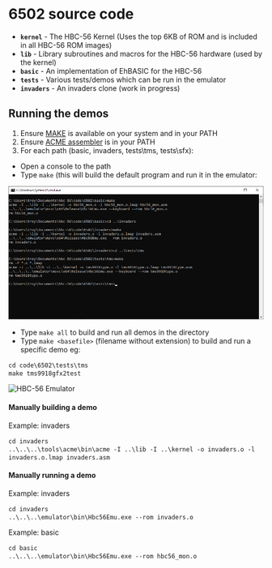 # 6502 source code

* **`kernel`** - The HBC-56 Kernel (Uses the top 6KB of ROM and is included in all HBC-56 ROM images)
* **`lib`** - Library subroutines and macros for the HBC-56 hardware (used by the kernel)
* **`basic`** - An implementation of EhBASIC for the HBC-56
* **`tests`** - Various tests/demos which can be run in the emulator
* **`invaders`** - An invaders clone (work in progress)

## Running the demos
1. Ensure [MAKE](http://gnuwin32.sourceforge.net/packages/make.htm) is available on your system and in your PATH
2. Ensure [ACME assembler](https://sourceforge.net/projects/acme-crossass) is in your PATH
3. For each path (basic, invaders, tests\tms, tests\sfx):
 * Open a console to the path
 * Type `make` (this will build the default program and run it in the emulator:

  <img src="/img/make.png" alt="Make the demos" width="640px">

 * Type `make all` to build and run all demos in the directory
 * Type `make <basefile>` (filename without extension) to build and run a specific demo eg:
 
```
cd code\6502\tests\tms
make tms9918gfx2test
```

<img src="https://raw.githubusercontent.com/visrealm/vrEmuTms9918/main/res/mode2demo.gif" alt="HBC-56 Emulator" width="800px">

#### Manually building a demo
Example: invaders
```
cd invaders
..\..\..\tools\acme\bin\acme -I ..\lib -I ..\kernel -o invaders.o -l invaders.o.lmap invaders.asm
```
#### Manually running a demo
Example: invaders
```
cd invaders
..\..\..\emulator\bin\Hbc56Emu.exe --rom invaders.o
```
Example: basic
```
cd basic
..\..\..\emulator\bin\Hbc56Emu.exe --rom hbc56_mon.o
```